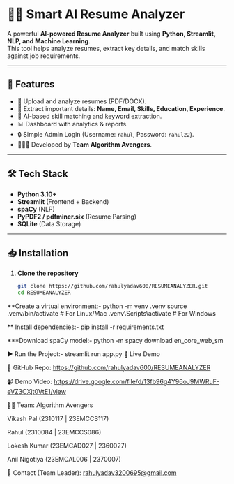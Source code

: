 # 🧑‍💻 Smart AI Resume Analyzer

A powerful **AI-powered Resume Analyzer** built using **Python, Streamlit, NLP, and Machine Learning**.  
This tool helps analyze resumes, extract key details, and match skills against job requirements.  

---

## 🚀 Features
- 📂 Upload and analyze resumes (PDF/DOCX).
- 📝 Extract important details: **Name, Email, Skills, Education, Experience**.
- 🤖 AI-based skill matching and keyword extraction.
- 📊 Dashboard with analytics & reports.
- 🔒 Simple Admin Login (Username: `rahul`, Password: `rahul22`).
- 👨‍👩‍👦 Developed by **Team Algorithm Avengers**.

---

## 🛠️ Tech Stack
- **Python 3.10+**
- **Streamlit** (Frontend + Backend)
- **spaCy** (NLP)
- **PyPDF2 / pdfminer.six** (Resume Parsing)
- **SQLite** (Data Storage)

---

## 📥 Installation

1. **Clone the repository**
   ```bash
   git clone https://github.com/rahulyadav600/RESUMEANALYZER.git
   cd RESUMEANALYZER
**Create a virtual environment:-
python -m venv .venv
source .venv/bin/activate   # For Linux/Mac
.venv\Scripts\activate      # For Windows

** Install dependencies:-
pip install -r requirements.txt

***Download spaCy model:-
python -m spacy download en_core_web_sm

▶️ Run the Project:-
streamlit run app.py
🎥 Live Demo

🔗 GitHub Repo: https://github.com/rahulyadav600/RESUMEANALYZER

📹 Demo Video: https://drive.google.com/file/d/13fb96g4Y96oJ9MWRuF-eVZ3CXjt0VtE1/view

👨‍💻 Team: Algorithm Avengers

Vikash Pal (2310117 | 23EMCCS117)

Rahul (2310084 | 23EMCCS086)

Lokesh Kumar (23EMCAD027 | 2360027)

Anil Nigotiya (23EMCAL006 | 2370007)

📧 Contact (Team Leader): rahulyadav3200695@gmail.com

